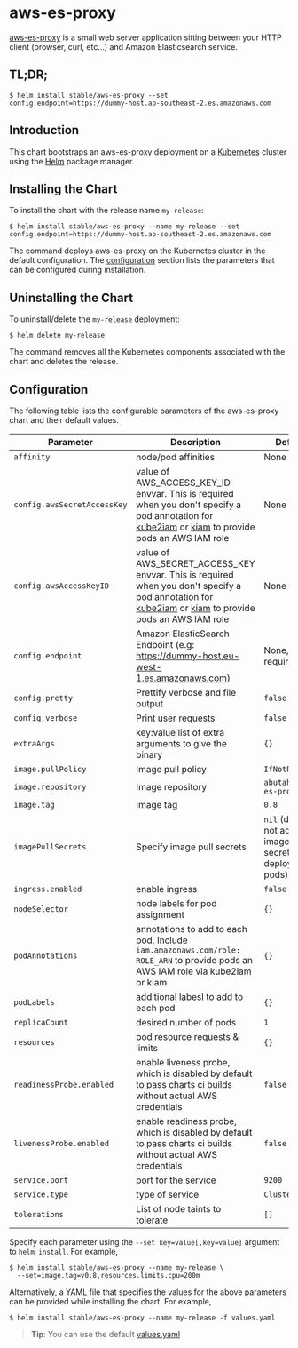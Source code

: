 # aws-es-proxy

[aws-es-proxy](https://github.com/abutaha/aws-es-proxy) is a small web server application sitting between your HTTP client (browser, curl, etc...) and Amazon Elasticsearch service.

## TL;DR;

```console
$ helm install stable/aws-es-proxy --set config.endpoint=https://dummy-host.ap-southeast-2.es.amazonaws.com
```

## Introduction

This chart bootstraps an aws-es-proxy deployment on a [Kubernetes](http://kubernetes.io) cluster using the [Helm](https://helm.sh) package manager.

## Installing the Chart

To install the chart with the release name `my-release`:

```console
$ helm install stable/aws-es-proxy --name my-release --set config.endpoint=https://dummy-host.ap-southeast-2.es.amazonaws.com
```

The command deploys aws-es-proxy on the Kubernetes cluster in the default configuration. The [configuration](#configuration) section lists the parameters that can be configured during installation.

## Uninstalling the Chart

To uninstall/delete the `my-release` deployment:

```console
$ helm delete my-release
```

The command removes all the Kubernetes components associated with the chart and deletes the release.

## Configuration

The following table lists the configurable parameters of the aws-es-proxy chart and their default values.

Parameter | Description | Default
--- | --- | ---
`affinity` | node/pod affinities | None
`config.awsSecretAccessKey` | value of AWS_ACCESS_KEY_ID envvar. This is required when you don't specify a pod annotation for [kube2iam](https://github.com/jtblin/kube2iam) or [kiam](https://github.com/uswitch/kiam) to provide pods an AWS IAM role | None
`config.awsAccessKeyID` | value of AWS_SECRET_ACCESS_KEY envvar. This is required when you don't specify a pod annotation for [kube2iam](https://github.com/jtblin/kube2iam) or [kiam](https://github.com/uswitch/kiam) to provide pods an AWS IAM role | None
`config.endpoint` | Amazon ElasticSearch Endpoint (e.g: https://dummy-host.eu-west-1.es.amazonaws.com) | None, but required
`config.pretty` | Prettify verbose and file output | `false`
`config.verbose` | Print user requests | `false`
`extraArgs` | key:value list of extra arguments to give the binary | `{}`
`image.pullPolicy` | Image pull policy | `IfNotPresent`
`image.repository` | Image repository | `abutaha/aws-es-proxy`
`image.tag` | Image tag | `0.8`
`imagePullSecrets` | Specify image pull secrets | `nil` (does not add image pull secrets to deployed pods)
`ingress.enabled` | enable ingress | `false`
`nodeSelector` | node labels for pod assignment | `{}`
`podAnnotations` | annotations to add to each pod. Include `iam.amazonaws.com/role: ROLE_ARN` to provide pods an AWS IAM role via kube2iam or kiam  | `{}`
`podLabels` | additional labesl to add to each pod | `{}`
`replicaCount` | desired number of pods | `1`
`resources` | pod resource requests & limits | `{}`
`readinessProbe.enabled` | enable liveness probe, which is disabled by default to pass charts ci builds without actual AWS credentials | `false`
`livenessProbe.enabled` | enable readiness probe, which is disabled by default to pass charts ci builds without actual AWS credentials | `false`
`service.port` | port for the service | `9200`
`service.type` | type of service | `ClusterIP`
`tolerations` | List of node taints to tolerate | `[]`

Specify each parameter using the `--set key=value[,key=value]` argument to `helm install`. For example,

```console
$ helm install stable/aws-es-proxy --name my-release \
  --set=image.tag=v0.8,resources.limits.cpu=200m
```

Alternatively, a YAML file that specifies the values for the above parameters can be provided while installing the chart. For example,

```console
$ helm install stable/aws-es-proxy --name my-release -f values.yaml
```

> **Tip**: You can use the default [values.yaml](values.yaml)
